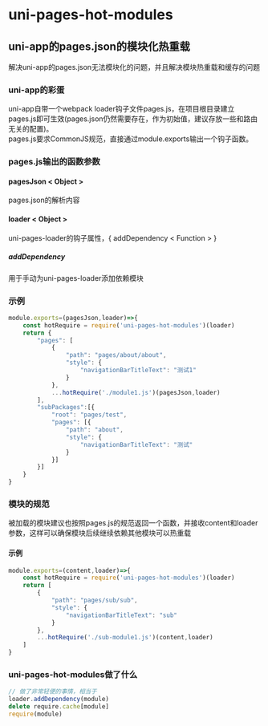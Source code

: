 # uni-pages-hot-modules  
## uni-app的pages.json的模块化热重载  
解决uni-app的pages.json无法模块化的问题，并且解决模块热重载和缓存的问题  
### uni-app的彩蛋  
uni-app自带一个webpack loader钩子文件pages.js，在项目根目录建立pages.js即可生效(pages.json仍然需要存在，作为初始值，建议存放一些和路由无关的配置)。  
pages.js要求CommonJS规范，直接通过module.exports输出一个钩子函数。  
  
### pages.js输出的函数参数  
#### pagesJson < Object >  
pages.json的解析内容  
#### loader < Object >  
uni-pages-loader的钩子属性，{ addDependency < Function > }  
##### addDependency  
用于手动为uni-pages-loader添加依赖模块  
  
### 示例  
```javascript
module.exports=(pagesJson,loader)=>{
    const hotRequire = require('uni-pages-hot-modules')(loader)
    return {
        "pages": [
            {
                "path": "pages/about/about",
                "style": {
                    "navigationBarTitleText": "测试1"
                }
            },
            ...hotRequire('./module1.js')(pagesJson,loader)
        ],
        "subPackages":[{
            "root": "pages/test",
            "pages": [{
                "path": "about",
                "style": {
                    "navigationBarTitleText": "测试"
                }
            }]
        }]
    }
}

```  
### 模块的规范  
被加载的模块建议也按照pages.js的规范返回一个函数，并接收content和loader参数，这样可以确保模块后续继续依赖其他模块可以热重载  
#### 示例  
```javascript
module.exports=(content,loader)=>{
    const hotRequire = require('uni-pages-hot-modules')(loader)
    return [
        {
            "path": "pages/sub/sub",
            "style": {
                "navigationBarTitleText": "sub"
            }
        },
        ...hotRequire('./sub-module1.js')(content,loader)
    ]
}
```

### uni-pages-hot-modules做了什么  
```javascript
// 做了非常轻便的事情，相当于
loader.addDependency(module)
delete require.cache[module]
require(module)
```

